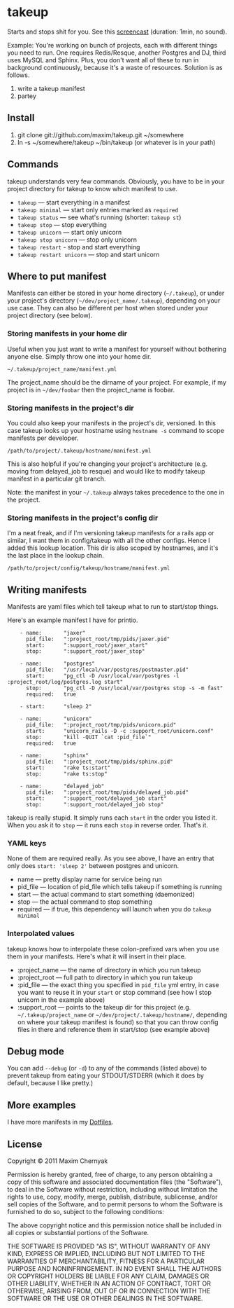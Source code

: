 takeup
======

Starts and stops shit for you. See this [screencast](http://www.screenr.com/BzJ) (duration: 1min, no sound).

Example: You're working on bunch of projects, each with different things you need to run. One requires Redis/Resque, another Postgres and DJ, third uses MySQL and Sphinx. Plus, you don't want all of these to run in background continuously, because it's a waste of resources. Solution is as follows.

1. write a takeup manifest
2. partey

## Install

1. git clone git://github.com/maxim/takeup.git ~/somewhere
2. ln -s ~/somewhere/takeup ~/bin/takeup (or whatever is in your path)

## Commands

takeup understands very few commands. Obviously, you have to be in your project directory for takeup to know which manifest to use.

- `takeup` — start everything in a manifest
- `takeup minimal` — start only entries marked as `required`
- `takeup status` — see what's running (shorter: `takeup st`)
- `takeup stop` — stop everything
- `takeup unicorn` — start only unicorn
- `takeup stop unicorn` — stop only unicorn
- `takeup restart` - stop and start everything
- `takeup restart unicorn` — stop and start unicorn

## Where to put manifest

Manifests can either be stored in your home directory (`~/.takeup`), or under your project's directory (`~/dev/project_name/.takeup`), depending on your use case. They can also be different per host when stored under your project directory (see below).

### Storing manifests in your home dir 

Useful when you just want to write a manifest for yourself without bothering anyone else. Simply throw one into your home dir.

    ~/.takeup/project_name/manifest.yml

The project\_name should be the dirname of your project. For example, if my project is in `~/dev/foobar` then the project\_name is foobar.

### Storing manifests in the project's dir

You could also keep your manifests in the project's dir, versioned. In this case takeup looks up your hostname using `hostname -s` command to scope manifests per developer.

    /path/to/project/.takeup/hostname/manifest.yml

This is also helpful if you're changing your project's architecture (e.g. moving from delayed\_job to resque) and would like to modify takeup manifest in a particular git branch.

Note: the manifest in your `~/.takeup` always takes precedence to the one in the project.

### Storing manifests in the project's config dir

I'm a neat freak, and if I'm versioning takeup manifests for a rails app or similar, I want them in config/takeup with all the other configs. Hence I added this lookup location. This dir is also scoped by hostnames, and it's the last place in the lookup chain.

    /path/to/project/config/takeup/hostname/manifest.yml

## Writing manifests

Manifests are yaml files which tell takeup what to run to start/stop things.

Here's an example manifest I have for printio.

		- name:       "jaxer"
		  pid_file:   ":project_root/tmp/pids/jaxer.pid"
		  start:      ":support_root/jaxer_start"
		  stop:       ":support_root/jaxer_stop"

		- name:       "postgres"
		  pid_file:   "/usr/local/var/postgres/postmaster.pid"
		  start:      "pg_ctl -D /usr/local/var/postgres -l :project_root/log/postgres.log start"
		  stop:       "pg_ctl -D /usr/local/var/postgres stop -s -m fast"
		  required:   true

		- start:      "sleep 2"

		- name:       "unicorn"
		  pid_file:   ":project_root/tmp/pids/unicorn.pid"
		  start:      "unicorn_rails -D -c :support_root/unicorn.conf"
		  stop:       "kill -QUIT `cat :pid_file`"
		  required:   true

		- name:       "sphinx"
		  pid_file:   ":project_root/tmp/pids/sphinx.pid"
		  start:      "rake ts:start"
		  stop:       "rake ts:stop"

		- name:       "delayed_job"
		  pid_file:   ":project_root/tmp/pids/delayed_job.pid"
		  start:      ":support_root/delayed_job start"
		  stop:       ":support_root/delayed_job stop"

takeup is really stupid. It simply runs each `start` in the order you listed it. When you ask it to `stop` — it runs each `stop` in reverse order. That's it.

### YAML keys

None of them are required really. As you see above, I have an entry that only does `start: 'sleep 2'` between postgres and unicorn.

- name — pretty display name for service being run
- pid\_file — location of pid\_file which tells takeup if something is running
- start — the actual command to start something (daemonized)
- stop — the actual command to stop something
- required — if true, this dependency will launch when you do `takeup minimal`

### Interpolated values

takeup knows how to interpolate these colon-prefixed vars when you use them in your manifests. Here's what it will insert in their place.

- :project\_name — the name of directory in which you run takeup
- :project\_root — full path to directory in which you run takeup
- :pid\_file	— the exact thing you specified in `pid_file` yml entry, in case you want to reuse it in your `start` or stop command (see how I stop unicorn in the example above)
- :support\_root — points to the takeup dir for this project (e.g. `~/.takeup/project_name` or `~/dev/project/.takeup/hostname/`, depending on where your takeup manifest is found) so that you can throw config files in there and reference them in start/stop (see example above)


## Debug mode

You can add `--debug` (or `-d`) to any of the commands (listed above) to prevent takeup from eating your STDOUT/STDERR (which it does by default, because I like pretty.)


## More examples

I have more manifests in my [Dotfiles](https://github.com/maxim/dotfiles/tree/master/takeup).

## License

Copyright © 2011 Maxim Chernyak

Permission is hereby granted, free of charge, to any person obtaining a copy of this software and associated documentation files (the "Software"), to deal in the Software without restriction, including without limitation the rights to use, copy, modify, merge, publish, distribute, sublicense, and/or sell copies of the Software, and to permit persons to whom the Software is furnished to do so, subject to the following conditions:

The above copyright notice and this permission notice shall be included in all copies or substantial portions of the Software.

THE SOFTWARE IS PROVIDED "AS IS", WITHOUT WARRANTY OF ANY KIND, EXPRESS OR IMPLIED, INCLUDING BUT NOT LIMITED TO THE WARRANTIES OF MERCHANTABILITY, FITNESS FOR A PARTICULAR PURPOSE AND NONINFRINGEMENT. IN NO EVENT SHALL THE AUTHORS OR COPYRIGHT HOLDERS BE LIABLE FOR ANY CLAIM, DAMAGES OR OTHER LIABILITY, WHETHER IN AN ACTION OF CONTRACT, TORT OR OTHERWISE, ARISING FROM, OUT OF OR IN CONNECTION WITH THE SOFTWARE OR THE USE OR OTHER DEALINGS IN THE SOFTWARE.
